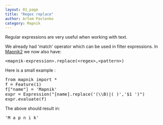 ```yaml
---
layout: 01_page
title: "Regex replace"
author: Artem Pavlenko
category: Mapnik
---
```


Regular expressions are very useful when working with text.

We already had 'match' operator which can be used in filter expressions. In <a href="/news/2009/12/08/future_mapnik2/">Mapnik2</a> we now also have:
<pre>
&lt;mapnik-expression&gt;.replace(&lt;regex&gt;,&lt;pattern&gt;)
</pre>

Here is a small example :

<pre>
from mapnik import *
f = Feature(1)
f["name"] = 'Mapnik'
expr = Expression("[name].replace('(\\B)|( )','$1 ')")
expr.evaluate(f)
</pre>

The above should result in:

<pre>
'M a p n i k'
</pre>